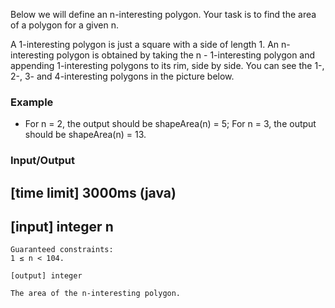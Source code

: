 Below we will define an n-interesting polygon. Your task is to find the area of a polygon for a given n.

A 1-interesting polygon is just a square with a side of length 1. An n-interesting polygon is obtained by taking the n - 1-interesting polygon and appending 1-interesting polygons to its rim, side by side. You can see the 1-, 2-, 3- and 4-interesting polygons in the picture below.

### Example

   * For n = 2, the output should be
    shapeArea(n) = 5;
    For n = 3, the output should be
    shapeArea(n) = 13.

### Input/Output

   ## [time limit] 3000ms (java)

   ## [input] integer n

    Guaranteed constraints:
    1 ≤ n < 104.

    [output] integer

    The area of the n-interesting polygon.


